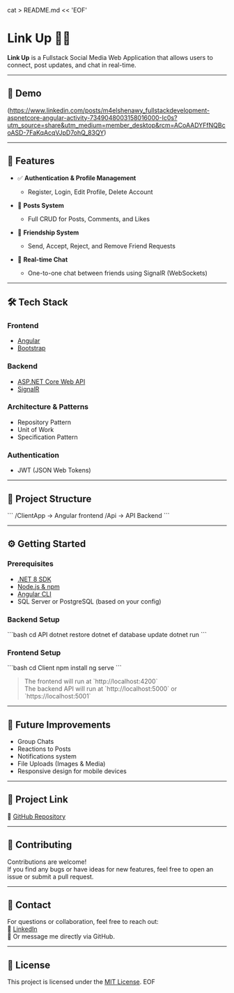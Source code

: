 cat > README.md << 'EOF'
# Link Up 👥💬

**Link Up** is a Fullstack Social Media Web Application that allows users to connect, post updates, and chat in real-time.

---

## 📸 Demo

(https://www.linkedin.com/posts/m4elshenawy_fullstackdevelopment-aspnetcore-angular-activity-7349048003158016000-Ic0s?utm_source=share&utm_medium=member_desktop&rcm=ACoAADYFfNQBcoASD-7FaKqAcqVJpD7ohQ_83QY)

---

## 🚀 Features

- ✅ **Authentication & Profile Management**
  - Register, Login, Edit Profile, Delete Account

- 📝 **Posts System**
  - Full CRUD for Posts, Comments, and Likes

- 🤝 **Friendship System**
  - Send, Accept, Reject, and Remove Friend Requests

- 💬 **Real-time Chat**
  - One-to-one chat between friends using SignalR (WebSockets)

---

## 🛠️ Tech Stack

### Frontend
- [Angular](https://angular.io/)
- [Bootstrap](https://getbootstrap.com/)

### Backend
- [ASP.NET Core Web API](https://dotnet.microsoft.com/)
- [SignalR](https://learn.microsoft.com/en-us/aspnet/core/signalr/introduction)

### Architecture & Patterns
- Repository Pattern
- Unit of Work
- Specification Pattern

### Authentication
- JWT (JSON Web Tokens)

---

## 📂 Project Structure

\`\`\`
/ClientApp        → Angular frontend
/Api            → API Backend
\`\`\`

---

## ⚙️ Getting Started

### Prerequisites

- [.NET 8 SDK](https://dotnet.microsoft.com/en-us/download)
- [Node.js & npm](https://nodejs.org/)
- [Angular CLI](https://angular.io/cli)
- SQL Server or PostgreSQL (based on your config)

### Backend Setup

\`\`\`bash
cd API
dotnet restore
dotnet ef database update
dotnet run
\`\`\`

### Frontend Setup

\`\`\`bash
cd Client
npm install
ng serve
\`\`\`

> The frontend will run at \`http://localhost:4200\`  
> The backend API will run at \`http://localhost:5000\` or \`https://localhost:5001\`

---

## 🧪 Future Improvements

- Group Chats
- Reactions to Posts
- Notifications system
- File Uploads (Images & Media)
- Responsive design for mobile devices

---

## 📎 Project Link

🔗 [GitHub Repository](https://github.com/M4Shenawy1702/Social-Media-App.git)

---

## 🤝 Contributing

Contributions are welcome!  
If you find any bugs or have ideas for new features, feel free to open an issue or submit a pull request.

---

## 📧 Contact

For questions or collaboration, feel free to reach out:  
💼 [LinkedIn](https://www.linkedin.com/in/your-profile)  
📩 Or message me directly via GitHub.

---

## 📜 License

This project is licensed under the [MIT License](LICENSE).
EOF
